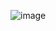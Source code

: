![image](https://user-images.githubusercontent.com/44992984/216336758-4b9f6eb6-0d70-40bc-a6b0-aea56e0cd070.png)
